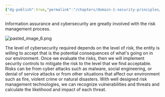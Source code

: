 ```yaml
---
{"dg-publish":true,"permalink":"/chapters/domain-1-security-principles/domain-1-security-principles/1-2-introduction-to-risk-management/","tags":["gardenEntry"],"noteIcon":""}
---
```


Information assurance and cybersecurity are greatly involved with the risk management process.

![pasted_image_6.png](/img/user/pasted_image_6.png)

The level of cybersecurity required depends on the level of risk, the entity is willing to accept that is the potential consequences of what's going on in our environment.  Once we evaluate the risks, then we will implement security controls to mitigate the risk to  the level that we find acceptable.  Risks can be from cyber attacks such as malware, social engineering, or denial of service attacks or from other situations that affect our environment such as fire, violent crime or natural disasters. With well designed risk management technologies, we can recognize vulnerabilities and threats and calculate the likelihood and impact of each threat.

